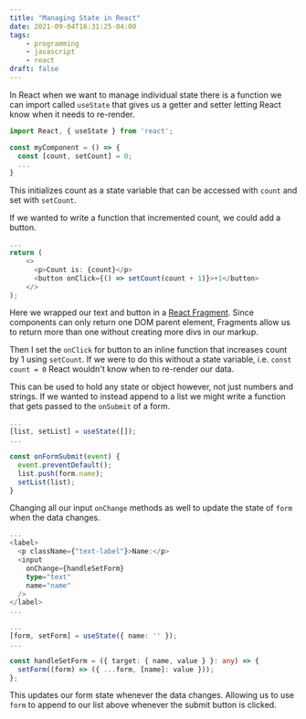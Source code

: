 ```yaml
---
title: "Managing State in React"
date: 2021-09-04T16:31:25-04:00
tags:
    - programming
    - javascript
    - react
draft: false
---
```


In React when we want to manage individual state there is a function we can
import called `useState` that gives us a getter and setter letting React know
when it needs to re-render.

```typescript
import React, { useState } from 'react';

const myComponent = () => {
  const [count, setCount] = 0;
  ...
}
```

This initializes count as a state variable that can be accessed with `count`
and set with `setCount`.

If we wanted to write a function that incremented count, we could add a button.

```typescript
...
return (
    <>
      <p>Count is: {count}</p>
      <button onClick={() => setCount(count + 1)}>+1</button>
    </>
);
```

Here we wrapped our text and button in a [React
Fragment](https://reactjs.org/docs/fragments.html). Since components can only
return one DOM parent element, Fragments allow us to return more than one
without creating more divs in our markup.

Then I set the `onClick` for button to an inline function that increases count
by 1 using `setCount`. If we were to do this without a state variable, i.e.
`const count = 0` React wouldn't know when to re-render our data.

This can be used to hold any state or object however, not just numbers and
strings. If we wanted to instead append to a list we might write a function
that gets passed to the `onSubmit` of a form.

```typescript
...
[list, setList] = useState([]);
...

const onFormSubmit(event) {
  event.preventDefault();
  list.push(form.name);
  setList(list);
}
```

Changing all our input `onChange` methods as well to update the state of `form`
when the data changes.

```typescript
...
<label>
  <p className={"text-label"}>Name:</p>
  <input
    onChange={handleSetForm}
    type="text"
    name="name"
  />
</label>
...
```

```typescript
...
[form, setForm] = useState({ name: '' });
...

const handleSetForm = ({ target: { name, value } }: any) => {
  setForm((form) => ({ ...form, [name]: value }));
};
```

This updates our form state whenever the data changes. Allowing us to use
`form` to append to our list above whenever the submit button is clicked.
